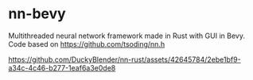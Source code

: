 # nn-bevy
Multithreaded neural network framework made in Rust with GUI in Bevy. Code based on https://github.com/tsoding/nn.h

https://github.com/DuckyBlender/nn-rust/assets/42645784/2ebe1bf9-a34c-4c46-b277-1eaf6a3e0de8


